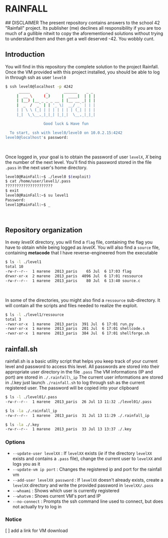# RAINFALL

## DISCLAIMER
The present repository contains answers to the school 42 "Rainfall" project.
Its publisher (me) declines all responsibility if you are too much of a gullible
nitwit to copy the aforementioned solutions without trying to understand them and
then get a well deserved -42.
You wobbly cunt.

## Introduction
You will find in this repository the complete solution to the project Rainfall.
Once the VM provided with this project installed, you should be able to log in through ssh as user `level0`

```bash
$ ssh level0@localhost -p 4242
	  _____       _       ______    _ _
	 |  __ \     (_)     |  ____|  | | |
	 | |__) |__ _ _ _ __ | |__ __ _| | |
	 |  _  /  _` | | '_ \|  __/ _` | | |
	 | | \ \ (_| | | | | | | | (_| | | |
	 |_|  \_\__,_|_|_| |_|_|  \__,_|_|_|

                 Good luck & Have fun

  To start, ssh with level0/level0 on 10.0.2.15:4242
level0@localhost's password:
```
<br />

Once logged in, your goal is to obtain the password of user `levelX`, *X* being the number of the next level.
You'll find this password stored in the file `.pass` in the next user's home directory.

```bash
level0@RainFall:~$ ./level0 $(exploit)
$ cat /home/user/level1/.pass
?????????????????????
$ exit
level0@RainFall:~$ su level1
Password:
level1@RainFall:~$ _
```
<br />

## Repository organization

In evey *levelX* directory, you will find a `flag` file, containing the flag you have to obtain while being logged as *levelX*.
You will also find a `source` file, containing **metacode** that I have reverse-engineered from the executable
```bash
$ ls -l ./level1
total 10
-rw-r--r--  1 marene  2013_paris    65 Jul  6 17:03 flag
drwxr-xr-x  2 marene  2013_paris  4096 Jul  6 17:01 ressource
-rw-r--r--  1 marene  2013_paris    80 Jul  6 13:40 source.c
```

<br />

In some of the directories, you might also find a `ressource` sub-directory.
It will contain all the scripts and files needed to realize the exploit.

```bash
$ ls -l ./level1/ressource
total 3
-rwxr-xr-x  1 marene  2013_paris  391 Jul  6 17:01 run.py
-rwxr-xr-x  1 marene  2013_paris  201 Jul  6 17:01 shellcode.s
-rwxr-xr-x  1 marene  2013_paris  384 Jul  6 17:01 shellforge.sh
```

## rainfall.sh
rainfall.sh is a basic utility script that helps you keep track of your current level and password to access this level.
All passwords are stored into their appropriate user directory in the file `.pass`
The VM informations (IP and port) are stored in `./.rainfall\_ip`
The current user informations are stored in ./.key
just launch `./rainfall.sh` to log through ssh as the current registered user. The password will be copied into your clipboard

```bash
$ ls -l ./level01/.pass
-rw-r--r--  1 marene  2013_paris  26 Jul 13 11:32 ./level01/.pass

$ ls -la ./.rainfall_ip
-rw-r--r--  1 marene  2013_paris  31 Jul 13 11:29 ./.rainfall_ip

$ ls -la ./.key
-rw-r--r--  1 marene  2013_paris  33 Jul 13 13:37 ./.key
```
### Options
 - `--update-user levelXX` : If `levelXX` exists (*ie* if the directory `levelXX` exists and contains a `.pass` file), change the current user to `levelXX` and logs you as it
 - `--update-vm ip port` : Changes the registered ip and port for the rainfall vm
 - `--add-user levelXX password` : If `levelXX` doesn't already exists, create a `levelXX` directory and write the provided password in `levelXX/.pass`
 - `--whoami` : Shows which user is currently registered
 - `--whatvm` : Shows current VM's port and IP
 - `--no-connect` : Prompts the ssh command line used to connect, but does not actually try to log in


### Notice
[ ] add a link for VM download 
